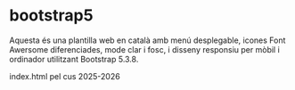 # bootstrap5
Aquesta és una plantilla web en català amb menú desplegable, icones Font Awersome diferenciades, mode clar i fosc, i disseny responsiu per mòbil i ordinador utilitzant Bootstrap 5.3.8.

index.html pel cus 2025-2026
